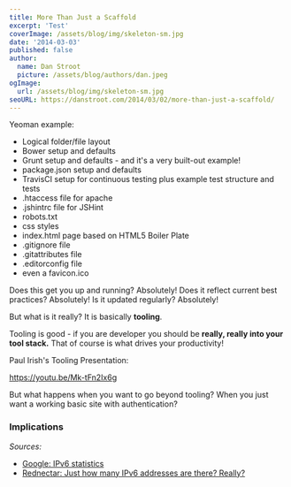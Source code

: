 ```yaml
---
title: More Than Just a Scaffold
excerpt: 'Test'
coverImage: /assets/blog/img/skeleton-sm.jpg
date: '2014-03-03'
published: false
author:
  name: Dan Stroot
  picture: /assets/blog/authors/dan.jpeg
ogImage:
  url: /assets/blog/img/skeleton-sm.jpg
seoURL: https://danstroot.com/2014/03/02/more-than-just-a-scaffold/
---
```


Yeoman example:

- Logical folder/file layout
- Bower setup and defaults
- Grunt setup and defaults - and it's a very built-out example!
- package.json setup and defaults
- TravisCI setup for continuous testing plus example test structure and tests
- .htaccess file for apache
- .jshintrc file for JSHint
- robots.txt
- css styles
- index.html page based on HTML5 Boiler Plate
- .gitignore file
- .gitattributes file
- .editorconfig file
- even a favicon.ico

Does this get you up and running? Absolutely!
Does it reflect current best practices? Absolutely!
Is it updated regularly? Absolutely!

But what is it really? It is basically **tooling**.

Tooling is good - if you are developer you should be **really, really into your tool stack.** That of course is what drives your productivity!

Paul Irish's Tooling Presentation:

https://youtu.be/Mk-tFn2Ix6g

But what happens when you want to go beyond tooling? When you just want a working basic site with authentication?

### Implications

_Sources:_

- [Google: IPv6 statistics](http://www.google.com/intl/en/ipv6/statistics.html)
- [Rednectar: Just how many IPv6 addresses are there? Really?](http://rednectar.net/2012/05/24/just-how-many-ipv6-addresses-are-there-really/)
